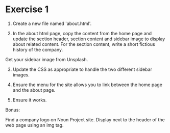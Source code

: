 # Exercise 1

1. Create a new file named 'about.html'.

2. In the about html page, copy the content from the home page and update the section header, section content and sidebar image to display about related content. For the section content, write a short fictious history of the company.

Get your sidebar image from Unsplash.

3. Update the CSS as appropriate to handle the two different sidebar images.

4. Ensure the menu for the site allows you to link between the home page and the about page. 

5. Ensure it works.

Bonus:

Find a company logo on Noun Project site. Display next to the header of the web page using an img tag.
